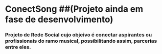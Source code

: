 # ConectSong ##(Projeto ainda em fase de desenvolvimento)
### Projeto de Rede Social cujo objeivo é conectar aspirantes ou profissionais do ramo musical, possibilitando assim, parcerias entre eles.
 
